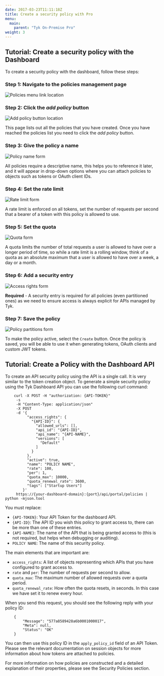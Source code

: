 ```yaml
---
date: 2017-03-23T11:11:18Z
title: Create a security policy with Pro
menu:
  main:
    parent: "Tyk On-Premise Pro"
weight: 3
---
```


## <a name="with-dashboard"></a>Tutorial: Create a security policy with the Dashboard

To create a security policy with the dashboard, follow these steps:

### Step 1: Navigate to the policies management page

![Policies menu link location][1]

### Step 2: Click the *add policy* button

![Add policy button location][2]

This page lists out all the policies that you have created. Once you have reached the policies list you need to click the *add policy* button.

### Step 3: Give the policy a name

![Policy name form][3]

All policies require a descriptive name, this helps you to reference it later, and it will appear in drop-down options where you can attach policies to objects such as tokens or OAuth client IDs.

### Step 4: Set the rate limit

![Rate limit form][4]

A rate limit is enforced on all tokens, set the number of requests per second that a bearer of a token with this policy is allowed to use.

### Step 5: Set the quota

![Quota form][5]

A quota limits the number of total requests a user is allowed to have over a longer period of time, so while a rate limit is a rolling window, think of a quota as an absolute maximum that a user is allowed to have over a week, a day or a month.

### Step 6: Add a security entry

![Access rights form][6]

**Required** - A security entry is required for all policies (even partitioned ones) as we need to ensure access is always explicit for APIs managed by Tyk.

### Step 7: Save the policy

![Policy partitions form][7]

To make the policy active, select the `Create` button. Once the policy is saved, you will be able to use it when generating tokens, OAuth clients and custom JWT tokens.

## <a name="with-api"></a>Tutorial: Create a Policy with the Dashboard API

To create an API security policy using the API is a single call. It is very similar to the token creation object. To generate a simple security policy using the Tyk Dashboard API you can use the following curl command:

```
    curl -X POST -H "authorization: {API-TOKEN}"
     -s
     -H "Content-Type: application/json"
     -X POST
     -d '{
          "access_rights": {
            "{API-ID}": {
              "allowed_urls": [],
              "api_id": "{API-ID}",
              "api_name": "{API-NAME}",
              "versions": [
                "Default"
              ]
            }
          },
          "active": true,
          "name": "POLICY NAME",
          "rate": 100,
          "per": 1,
          "quota_max": 10000,
          "quota_renewal_rate": 3600,
          "tags": ["Startup Users"]
        }'
     https://{your-dashboard-domain}:{port}/api/portal/policies | python -mjson.tool
```

You must replace:

*   `{API-TOKEN}`: Your API Token for the dashboard API.
*   `{API-ID}`: The API ID you wish this policy to grant access to, there can be more than one of these entries.
*   `{API-NAME}`: The name of the API that is being granted access to (this is not required, but helps when debugging or auditing).
*   `POLICY NAME`: The name of this security policy.

The main elements that are important are:

*   `access_rights`: A list of objects representing which APIs that you have configured to grant access to.
*   `rate` and `per`: The number of requests per second to allow.
*   `quota_max`: The maximum number of allowed requests over a quota period.
*   `quota_renewal_rate`: How often the quota resets, in seconds. In this case we have set it to renew every hour.

When you send this request, you should see the following reply with your policy ID:

```
    {
        "Message": "577a8589428a6b0001000017",
        "Meta": null,
        "Status": "OK"
    }
```

You can then use this policy ID in the `apply_policy_id` field of an API Token. Please see the relevant documentation on session objects for more information about how tokens are attached to policies.

For more information on how policies are constructed and a detailed explanation of their properties, please see the Security Policies section.

 [1]: /img/dashboard/system-management/NavPolicies.png
 [2]: /img/dashboard/system-management/AddPolicyButton.png
 [3]: /img/dashboard/system-management/policyNameField.png
 [4]: /img/dashboard/system-management/rateLimit.png
 [5]: /img/dashboard/system-management/usageQuotas.png
 [6]: /img/dashboard/system-management/securityEntry.png
 [7]: /img/dashboard/system-management/savePolicy.png

